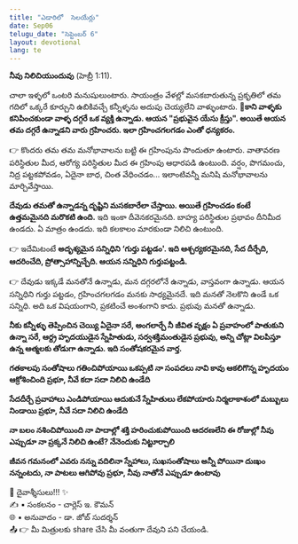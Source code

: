 ```yaml
---
title: "ఎడారిలో  సెలయేర్లు"
date: Sep06
telugu_date: "సెప్టెంబర్ 6"
layout: devotional
lang: te
---
```


**నీవు నిలిచియుందువు** (హెబ్రీ 1:11). 

చాలా ఇళ్ళలో ఒంటరి మనుషులుంటారు. సాయంత్రం వేళల్లో మసకబారుతున్న ప్రకృతిలో తమ గదిలో ఒక్కరే కూర్చుని ఉబికివచ్చే కన్నీళ్ళను అదుపు చెయ్యలేని వాళ్ళుంటారు. 
**📖కాని వాళ్ళకు కనిపించకుండా వాళ్ళ దగ్గరే ఒక వ్యక్తి ఉన్నాడు. ఆయన "ప్రభువైన యేసు క్రీస్తు". అయితే ఆయన తమ దగ్గరే ఉన్నాడని వారు గ్రహించరు.  ఇలా గ్రహించగలగడం ఎంతో ధన్యకరం.**

👉 కొందరు తమ తమ మనోభావాలను బట్టి ఈ గ్రహింపును పొందుతూ ఉంటారు. వాతావరణ పరిస్థితుల మీద, ఆరోగ్య పరిస్థితుల మీద ఈ గ్రహింపు ఆధారపడి ఉంటుంది. వర్షం, పొగమంచు, నిద్ర పట్టకపోవడం, ఏదైనా బాధ, చింత వేధించడం... ఇలాంటివన్నీ మనిషి మనోభావాలను మార్చివేస్తాయి.

 **దేవుడు తమతో ఉన్నాడన్న దృష్టిని మసకబారేలా చేస్తాయి. అయితే గ్రహించడం కంటే ఉత్తమమైనది మరొకటి ఉంది.** ఇది ఇంకా దీవెనకరమైనది. బాహ్య పరిస్థితుల ప్రభావం దీనిమీద ఉండదు. ఏ మాత్రం ఉండదు. ఇది కలకాలం మారకుండా నిలిచి ఉంటుంది. 

👉 ఇదేమిటంటే **అదృశ్యమైన సన్నిధిని ‘గుర్తు పట్టడం'. ఇది ఆశ్చర్యకరమైనది, సేద దీర్చేది, ఆదరించేది, ప్రోత్సాహాన్నిచ్చేది. ఆయన సన్నిధిని గుర్తుపట్టండి.** 

👉 దేవుడు ఇక్కడే మనతోనే ఉన్నాడు, మన దగ్గరలోనే ఉన్నాడు, వాస్తవంగా ఉన్నాడు. ఆయన సన్నిధిని గుర్తు పట్టడం, గ్రహించగలగడం మనకు సాధ్యమైనదే. ఇది మనతో నెలకొని ఉండే ఒక సన్నిధి. అది ఒక విషయంగాని, ప్రకటించే అంశంగాని కాదు. ప్రభువు మనతో ఉన్నాడు. 

**నీకు కన్నీళ్ళు తెప్పించిన చెయ్యి ఏదైనా సరే, అంగలార్చే నీ జీవిత వృక్షం ఏ ప్రవాహంలో పాతుకుని ఉన్నా సరే, ఆర్ద్ర హృదయుడైన స్నేహితుడు, సర్వశక్తిమంతుడైన ప్రభువు, అన్ని చోట్లా విలపిస్తూ ఉన్న ఆత్మలకు తోడుగా ఉన్నాడు. ఇది సంతోషకరమైన వార్త.**

**గతకాలపు సంతోషాలు గతించిపోయాయి ఒకప్పటి నా సంపదలు నావి కావు ఆకలిగొన్న హృదయం ఆక్రోశించింది ప్రభూ, నీవే కదా సదా నిలిచి ఉండేది**

**సేదదీర్చే ప్రవాహాలు ఎండిపోయాయి ఆదుకునే స్నేహితులు లేకపోయారు నిర్మలాకాశంలో మబ్బులు నిండాయి ప్రభూ, నీవే సదా నిలిచి ఉండేది** 

**నా బలం నశించిపోయింది నా పాదాల్లో శక్తి హరించుకుపోయింది ఆదరణలేని ఈ రోజుల్లో నీవు ఎప్పుడూ నా ప్రక్కనే నిలిచి ఉంటే? నేనెందుకు నిట్టూర్చాలి**

**జీవన గమనంలో ఎవరు నన్ను వదిలినా స్నేహాలు, సుఖసంతోషాలు అన్నీ పోయినా దుఃఖం నన్నంటదు, నా పాటలు ఆగిపోవు ప్రభూ, నీవు నాతోనే ఎప్పుడూ ఉంటావు**

<div class="blessing">🙏 <span class="bless-text">దైవాశ్శీసులు!!!</span> ✨</div>

<div class="credit">✍️ <span class="credit-text">▪ సంకలనం - చార్లెస్ ఇ. కౌమన్</span></div>
<div class="credit">🌐 <span class="credit-text">▪ అనువాదం - డా. జోబ్ సుదర్శన్</span></div>


<div class="share">📤 👉 <span class="share-text">మీ మిత్రులకు share చేసి మీ వంతుగా దేవుని పని చేయండి.</span></div>
